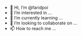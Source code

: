 - 👋 Hi, I’m @faridpoi
- 👀 I’m interested in ...
- 🌱 I’m currently learning ...
- 💞️ I’m looking to collaborate on ...
- 📫 How to reach me ...

<!---
faridpoi/faridpoi is a ✨ special ✨ repository because its `README.md` (this file) appears on your GitHub profile.
You can click the Preview link to take a look at your changes.
--->
